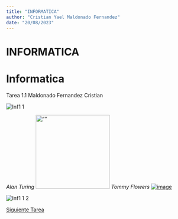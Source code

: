 ```yaml
---
title: "INFORMATICA"
author: "Cristian Yael Maldonado Fernandez"
date: "20/08/2023"
---
```


# INFORMATICA






# Informatica
Tarea 1.1 Maldonado Fernandez Cristian

![Inf1 1](https://github.com/jzavalar/Informatica/assets/142453680/9ad6fca3-40fc-4057-bc99-f0b9ef39e051)


*Alan Turing*
<img src="https://github.com/jzavalar/Informatica/assets/142453680/892f6ad7-93c7-490c-a353-ea50909614fb" alt= “” width="200" height="200">
*Tommy Flowers*
[![image](https://github.com/jzavalar/Informatica/assets/142453680/d4a24d42-7623-46aa-8547-e3b73b96d506)](url)

![Inf1 1 2](https://github.com/jzavalar/Informatica/assets/142453680/8f6ee540-bdf8-491d-8f97-fe9a92d7d0d0)

[Siguiente Tarea](Tarea1,2.md)
